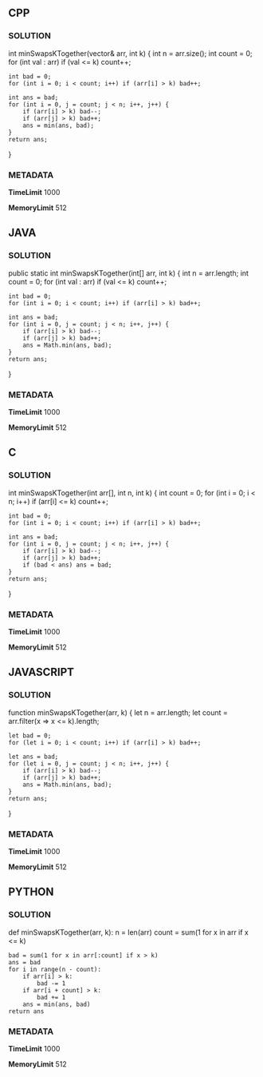## CPP

### SOLUTION

int minSwapsKTogether(vector<int>& arr, int k) {
    int n = arr.size();
    int count = 0;
    for (int val : arr) if (val <= k) count++;

    int bad = 0;
    for (int i = 0; i < count; i++) if (arr[i] > k) bad++;

    int ans = bad;
    for (int i = 0, j = count; j < n; i++, j++) {
        if (arr[i] > k) bad--;
        if (arr[j] > k) bad++;
        ans = min(ans, bad);
    }
    return ans;
}

### METADATA

**TimeLimit**
1000

**MemoryLimit**
512

## JAVA

### SOLUTION

public static int minSwapsKTogether(int[] arr, int k) {
    int n = arr.length;
    int count = 0;
    for (int val : arr) if (val <= k) count++;

    int bad = 0;
    for (int i = 0; i < count; i++) if (arr[i] > k) bad++;

    int ans = bad;
    for (int i = 0, j = count; j < n; i++, j++) {
        if (arr[i] > k) bad--;
        if (arr[j] > k) bad++;
        ans = Math.min(ans, bad);
    }
    return ans;
}

### METADATA

**TimeLimit**
1000

**MemoryLimit**
512

## C

### SOLUTION

int minSwapsKTogether(int arr[], int n, int k) {
    int count = 0;
    for (int i = 0; i < n; i++) if (arr[i] <= k) count++;

    int bad = 0;
    for (int i = 0; i < count; i++) if (arr[i] > k) bad++;

    int ans = bad;
    for (int i = 0, j = count; j < n; i++, j++) {
        if (arr[i] > k) bad--;
        if (arr[j] > k) bad++;
        if (bad < ans) ans = bad;
    }
    return ans;
}

### METADATA

**TimeLimit**
1000

**MemoryLimit**
512

## JAVASCRIPT

### SOLUTION

function minSwapsKTogether(arr, k) {
    let n = arr.length;
    let count = arr.filter(x => x <= k).length;

    let bad = 0;
    for (let i = 0; i < count; i++) if (arr[i] > k) bad++;

    let ans = bad;
    for (let i = 0, j = count; j < n; i++, j++) {
        if (arr[i] > k) bad--;
        if (arr[j] > k) bad++;
        ans = Math.min(ans, bad);
    }
    return ans;
}

### METADATA

**TimeLimit**
1000

**MemoryLimit**
512

## PYTHON

### SOLUTION

def minSwapsKTogether(arr, k):
    n = len(arr)
    count = sum(1 for x in arr if x <= k)

    bad = sum(1 for x in arr[:count] if x > k)
    ans = bad
    for i in range(n - count):
        if arr[i] > k:
            bad -= 1
        if arr[i + count] > k:
            bad += 1
        ans = min(ans, bad)
    return ans

### METADATA

**TimeLimit**
1000

**MemoryLimit**
512
